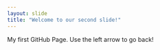 ```yaml
---
layout: slide
title: "Welcome to our second slide!"
---
```

My first GitHub Page. 
Use the left arrow to go back!
